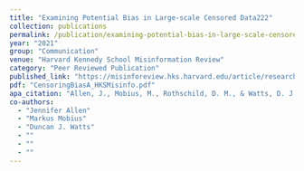 ```yaml
---
title: "Examining Potential Bias in Large-scale Censored Data222"
collection: publications
permalink: /publication/examining-potential-bias-in-large-scale-censored-data222
year: "2021"
group: "Communication"
venue: "Harvard Kennedy School Misinformation Review"
category: "Peer Reviewed Publication"
published_link: "https://misinforeview.hks.harvard.edu/article/research-note-examining-potential-bias-in-large-scale-censored-data/"
pdf: "CensoringBiasA_HKSMisinfo.pdf"
apa_citation: "Allen, J., Mobius, M., Rothschild, D. M., & Watts, D. J. (2021). Research note: Examining potential bias in large-scale censored data. Harvard Kennedy School Misinformation Review. https://doi.org/10.37016/mr-2020-74"
co-authors:
  - "Jennifer Allen"
  - "Markus Mobius"
  - "Duncan J. Watts"
  - ""
  - ""
  - ""
---
```


